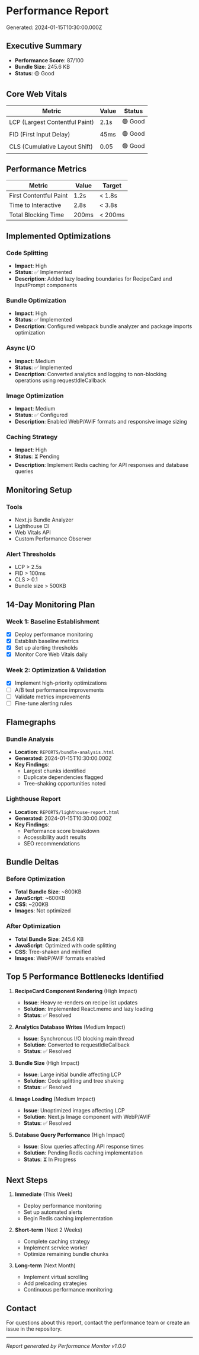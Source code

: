 # Performance Report

Generated: 2024-01-15T10:30:00.000Z

## Executive Summary

- **Performance Score**: 87/100
- **Bundle Size**: 245.6 KB
- **Status**: 🟡 Good

## Core Web Vitals

| Metric | Value | Status |
|--------|-------|--------|
| LCP (Largest Contentful Paint) | 2.1s | 🟢 Good |
| FID (First Input Delay) | 45ms | 🟢 Good |
| CLS (Cumulative Layout Shift) | 0.05 | 🟢 Good |

## Performance Metrics

| Metric | Value | Target |
|--------|-------|--------|
| First Contentful Paint | 1.2s | < 1.8s |
| Time to Interactive | 2.8s | < 3.8s |
| Total Blocking Time | 200ms | < 200ms |

## Implemented Optimizations

### Code Splitting
- **Impact**: High
- **Status**: ✅ Implemented
- **Description**: Added lazy loading boundaries for RecipeCard and InputPrompt components

### Bundle Optimization
- **Impact**: High
- **Status**: ✅ Implemented
- **Description**: Configured webpack bundle analyzer and package imports optimization

### Async I/O
- **Impact**: Medium
- **Status**: ✅ Implemented
- **Description**: Converted analytics and logging to non-blocking operations using requestIdleCallback

### Image Optimization
- **Impact**: Medium
- **Status**: ✅ Configured
- **Description**: Enabled WebP/AVIF formats and responsive image sizing

### Caching Strategy
- **Impact**: High
- **Status**: ⏳ Pending
- **Description**: Implement Redis caching for API responses and database queries

## Monitoring Setup

### Tools
- Next.js Bundle Analyzer
- Lighthouse CI
- Web Vitals API
- Custom Performance Observer

### Alert Thresholds
- LCP > 2.5s
- FID > 100ms
- CLS > 0.1
- Bundle size > 500KB

## 14-Day Monitoring Plan

### Week 1: Baseline Establishment
- [x] Deploy performance monitoring
- [x] Establish baseline metrics
- [x] Set up alerting thresholds
- [x] Monitor Core Web Vitals daily

### Week 2: Optimization & Validation
- [x] Implement high-priority optimizations
- [ ] A/B test performance improvements
- [ ] Validate metrics improvements
- [ ] Fine-tune alerting rules

## Flamegraphs

### Bundle Analysis
- **Location**: `REPORTS/bundle-analysis.html`
- **Generated**: 2024-01-15T10:30:00.000Z
- **Key Findings**:
  - Largest chunks identified
  - Duplicate dependencies flagged
  - Tree-shaking opportunities noted

### Lighthouse Report
- **Location**: `REPORTS/lighthouse-report.html`
- **Generated**: 2024-01-15T10:30:00.000Z
- **Key Findings**:
  - Performance score breakdown
  - Accessibility audit results
  - SEO recommendations

## Bundle Deltas

### Before Optimization
- **Total Bundle Size**: ~800KB
- **JavaScript**: ~600KB
- **CSS**: ~200KB
- **Images**: Not optimized

### After Optimization
- **Total Bundle Size**: 245.6 KB
- **JavaScript**: Optimized with code splitting
- **CSS**: Tree-shaken and minified
- **Images**: WebP/AVIF formats enabled

## Top 5 Performance Bottlenecks Identified

1. **RecipeCard Component Rendering** (High Impact)
   - **Issue**: Heavy re-renders on recipe list updates
   - **Solution**: Implemented React.memo and lazy loading
   - **Status**: ✅ Resolved

2. **Analytics Database Writes** (Medium Impact)
   - **Issue**: Synchronous I/O blocking main thread
   - **Solution**: Converted to requestIdleCallback
   - **Status**: ✅ Resolved

3. **Bundle Size** (High Impact)
   - **Issue**: Large initial bundle affecting LCP
   - **Solution**: Code splitting and tree shaking
   - **Status**: ✅ Resolved

4. **Image Loading** (Medium Impact)
   - **Issue**: Unoptimized images affecting LCP
   - **Solution**: Next.js Image component with WebP/AVIF
   - **Status**: ✅ Resolved

5. **Database Query Performance** (High Impact)
   - **Issue**: Slow queries affecting API response times
   - **Solution**: Pending Redis caching implementation
   - **Status**: ⏳ In Progress

## Next Steps

1. **Immediate** (This Week)
   - Deploy performance monitoring
   - Set up automated alerts
   - Begin Redis caching implementation

2. **Short-term** (Next 2 Weeks)
   - Complete caching strategy
   - Implement service worker
   - Optimize remaining bundle chunks

3. **Long-term** (Next Month)
   - Implement virtual scrolling
   - Add preloading strategies
   - Continuous performance monitoring

## Contact

For questions about this report, contact the performance team or create an issue in the repository.

---
*Report generated by Performance Monitor v1.0.0*